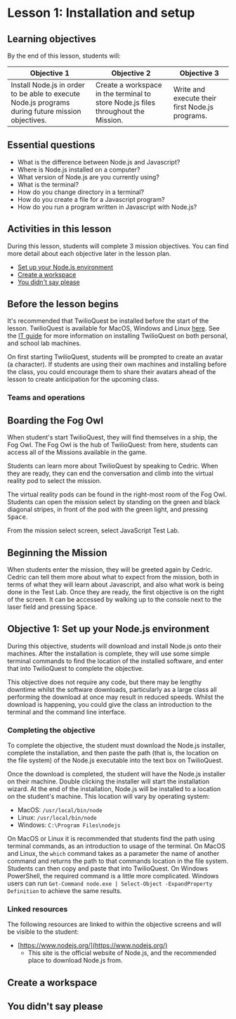 # Lesson 1: Installation and setup

## Learning objectives

By the end of this lesson, students will:

| Objective 1 | Objective 2 | Objective 3 |
|-------------|-------------|-------------|
| Install Node.js in order to be able to execute Node.js programs during future mission objectives.| Create a workspace in the terminal to store Node.js files throughout the Mission. | Write and execute their first Node.js programs. |

## Essential questions

- What is the difference between Node.js and Javascript?
- Where is Node.js installed on a computer?
- What version of Node.js are you currently using?
- What is the terminal?
- How do you change directory in a terminal?
- How do you create a file for a Javascript program?
- How do you run a program written in Javascript with Node.js?

## Activities in this lesson

During this lesson, students will complete 3 mission objectives. You can find more detail about each objective later in the lesson plan. 

- [Set up your Node.js environment](#set-up-your-nodejs-environment)
- [Create a workspace](#you-didnt-say-please)
- [You didn't say please](#set-up-your-nodejs-environment)

## Before the lesson begins

It's recommended that TwilioQuest be installed before the start of the lesson. TwilioQuest is available for MacOS, Windows and Linux [here](https://www.twilio.com/quest/download). See the [IT guide]() for more information on installing TwilioQuest on both personal, and school lab machines.

On first starting TwilioQuest, students will be prompted to create an avatar (a character). If students are using their own machines and installing before the class, you could encourage them to share their avatars ahead of the lesson to create anticipation for the upcoming class.

### Teams and operations

## Boarding the Fog Owl

When student's start TwilioQuest, they will find themselves in a ship, the Fog Owl. The Fog Owl is the hub of TwilioQuest: from here, students can access all of the Missions available in the game.

Students can learn more about TwilioQuest by speaking to Cedric. When they are ready, they can end the conversation and climb into the virtual reality pod to select the mission.

The virtual reality pods can be found in the right-most room of the Fog Owl. Students can open the mission select by standing on the green and black diagonal stripes, in front of the pod with the green light, and pressing <kbd>Space</kbd>.

From the mission select screen, select JavaScript Test Lab. 

## Beginning the Mission

When students enter the mission, they will be greeted again by Cedric. Cedric can tell them more about what to expect from the mission, both in terms of what they will learn about Javascript, and also what work is being done in the Test Lab. Once they are ready, the first objective is on the right of the screen. It can be accessed by walking up to the console next to the laser field and pressing <kbd>Space</kbd>.

## Objective 1: Set up your Node.js environment

During this objective, students will download and install Node.js onto their machines. After the installation is complete, they will use some simple terminal commands to find the location of the installed software, and enter that into TwilioQuest to complete the objective.

This objective does not require any code, but there may be lengthy downtime whilst the software downloads, particularly as a large class all performing the download at once may result in reduced speeds. Whilst the download is happening, you could give the class an introduction to the terminal and the command line interface.

### Completing the objective

To complete the objective, the student must download the Node.js installer, complete the installation, and then paste the path (that is, the location on the file system) of the Node.js executable into the text box on TwilioQuest.

Once the download is completed, the student will have the Node.js installer on their machine. Double clicking the installer will start the installation wizard. At the end of the installation, Node.js will be installed to a location on the student's machine. This location will vary by operating system:

- MacOS: `/usr/local/bin/node`
- Linux: `/usr/local/bin/node`
- Windows: `C:\Program Files\nodejs`

On MacOS or Linux it is recommended that students find the path using terminal commands, as an introduction to usage of the terminal. On MacOS and Linux, the `which` command takes as a parameter the name of another command and returns the path to that commands location in the file system. Students can then copy and paste that into TwilioQuest. On Windows PowerShell, the required command is a little more complicated. Windows users can run `Get-Command node.exe | Select-Object -ExpandProperty Definition` to achieve the same results.

### Linked resources

The following resources are linked to within the objective screens and will be visible to the student:

- [https://www.nodejs.org/](https://www.nodejs.org/)
  - This site is the official website of Node.js, and the recommended place to download Node.js from.

## Create a workspace

## You didn't say please